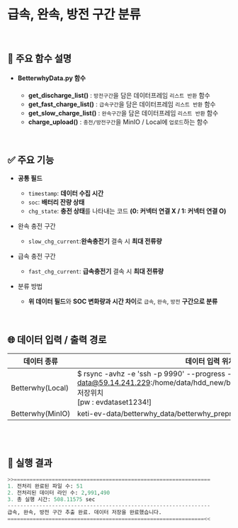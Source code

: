 # 급속, 완속, 방전 구간 분류
<br>

## 🔧 주요 함수 설명
- #### **BetterwhyData.py** 함수
  - **get_discharge_list()** : `방전구간`을 담은 데이터프레임 `리스트 반환` 함수
  - **get_fast_charge_list()** : `급속구간`을 담은 데이터프레임 `리스트 반환` 함수
  - **get_slow_charge_list()** : `완속구간`을 담은 데이터프레임 `리스트 반환` 함수
  - **charge_upload()** : `충전/방전구간`을 MinIO / Local에 `업로드`하는 함수

<br>

## ✅ 주요 기능
- **공통 필드**  
  - `timestamp`: **데이터 수집 시간**  
  - `soc`: **배터리 잔량 상태**  
  - `chg_state`: **충전 상태**를 나타내는 코드 **(0: 커넥터 연결 X / 1: 커넥터 연결 O)**

- 완속 충전 구간  
  - `slow_chg_current`:**완속충전기** 결속 시 **최대 전류량**

- 급속 충전 구간  
  - `fast_chg_current`: **급속충전기** 결속 시 **최대 전류량**

- 분류 방법  
  - **위 데이터 필드**와 **SOC 변화량과 시간 차이**로 `급속`, `완속`, `방전` **구간으로 분류**

<br>

## 🌐 데이터 입력 / 출력 경로
| 데이터 종류 | 데이터 입력 위치 | 데이터 저장 위치 |
|-|-|-|
|Betterwhy(Local)|$ rsync -avhz -e 'ssh -p 9990' --progress --partial data@59.14.241.229:/home/data/hdd_new/betterwhy_data/betterwhy_preproc 저장위치<br>[pw : evdataset1234!]| /
|Betterwhy(MinIO)|keti-ev-data/betterwhy_data/betterwhy_preprocessed|tmp/classify_charging

<br><br>

## 📝 실행 결과
```python
>>==============================================================
1. 전처리 완료된 파일 수: 51
2. 전처리된 데이터 라인 수: 2,991,490
3. 총 실행 시간: 508.11575 sec
----------------------------------------------------------------
급속, 완속, 방전 구간 추출 완료. 데이터 저장을 완료했습니다.
==============================================================<<
```
